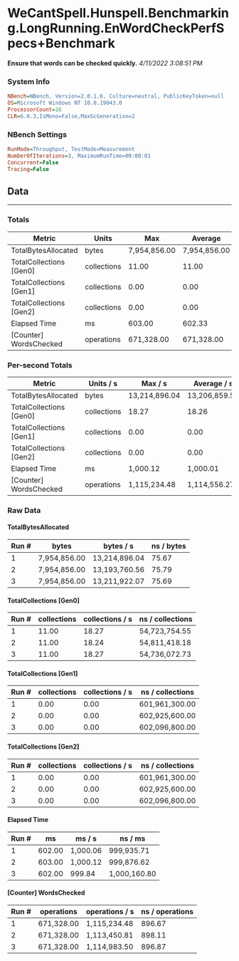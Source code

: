 ﻿# WeCantSpell.Hunspell.Benchmarking.LongRunning.EnWordCheckPerfSpecs+Benchmark
__Ensure that words can be checked quickly.__
_4/11/2022 3:08:51 PM_
### System Info
```ini
NBench=NBench, Version=2.0.1.0, Culture=neutral, PublicKeyToken=null
OS=Microsoft Windows NT 10.0.19043.0
ProcessorCount=16
CLR=6.0.3,IsMono=False,MaxGcGeneration=2
```

### NBench Settings
```ini
RunMode=Throughput, TestMode=Measurement
NumberOfIterations=3, MaximumRunTime=00:00:01
Concurrent=False
Tracing=False
```

## Data
-------------------

### Totals
|          Metric |           Units |             Max |         Average |             Min |          StdDev |
|---------------- |---------------- |---------------- |---------------- |---------------- |---------------- |
|TotalBytesAllocated |           bytes |    7,954,856.00 |    7,954,856.00 |    7,954,856.00 |            0.00 |
|TotalCollections [Gen0] |     collections |           11.00 |           11.00 |           11.00 |            0.00 |
|TotalCollections [Gen1] |     collections |            0.00 |            0.00 |            0.00 |            0.00 |
|TotalCollections [Gen2] |     collections |            0.00 |            0.00 |            0.00 |            0.00 |
|    Elapsed Time |              ms |          603.00 |          602.33 |          602.00 |            0.58 |
|[Counter] WordsChecked |      operations |      671,328.00 |      671,328.00 |      671,328.00 |            0.00 |

### Per-second Totals
|          Metric |       Units / s |         Max / s |     Average / s |         Min / s |      StdDev / s |
|---------------- |---------------- |---------------- |---------------- |---------------- |---------------- |
|TotalBytesAllocated |           bytes |   13,214,896.04 |   13,206,859.56 |   13,193,760.56 |       11,441.11 |
|TotalCollections [Gen0] |     collections |           18.27 |           18.26 |           18.24 |            0.02 |
|TotalCollections [Gen1] |     collections |            0.00 |            0.00 |            0.00 |            0.00 |
|TotalCollections [Gen2] |     collections |            0.00 |            0.00 |            0.00 |            0.00 |
|    Elapsed Time |              ms |        1,000.12 |        1,000.01 |          999.84 |            0.15 |
|[Counter] WordsChecked |      operations |    1,115,234.48 |    1,114,556.27 |    1,113,450.81 |          965.54 |

### Raw Data
#### TotalBytesAllocated
|           Run # |           bytes |       bytes / s |      ns / bytes |
|---------------- |---------------- |---------------- |---------------- |
|               1 |    7,954,856.00 |   13,214,896.04 |           75.67 |
|               2 |    7,954,856.00 |   13,193,760.56 |           75.79 |
|               3 |    7,954,856.00 |   13,211,922.07 |           75.69 |

#### TotalCollections [Gen0]
|           Run # |     collections | collections / s |ns / collections |
|---------------- |---------------- |---------------- |---------------- |
|               1 |           11.00 |           18.27 |   54,723,754.55 |
|               2 |           11.00 |           18.24 |   54,811,418.18 |
|               3 |           11.00 |           18.27 |   54,736,072.73 |

#### TotalCollections [Gen1]
|           Run # |     collections | collections / s |ns / collections |
|---------------- |---------------- |---------------- |---------------- |
|               1 |            0.00 |            0.00 |  601,961,300.00 |
|               2 |            0.00 |            0.00 |  602,925,600.00 |
|               3 |            0.00 |            0.00 |  602,096,800.00 |

#### TotalCollections [Gen2]
|           Run # |     collections | collections / s |ns / collections |
|---------------- |---------------- |---------------- |---------------- |
|               1 |            0.00 |            0.00 |  601,961,300.00 |
|               2 |            0.00 |            0.00 |  602,925,600.00 |
|               3 |            0.00 |            0.00 |  602,096,800.00 |

#### Elapsed Time
|           Run # |              ms |          ms / s |         ns / ms |
|---------------- |---------------- |---------------- |---------------- |
|               1 |          602.00 |        1,000.06 |      999,935.71 |
|               2 |          603.00 |        1,000.12 |      999,876.62 |
|               3 |          602.00 |          999.84 |    1,000,160.80 |

#### [Counter] WordsChecked
|           Run # |      operations |  operations / s | ns / operations |
|---------------- |---------------- |---------------- |---------------- |
|               1 |      671,328.00 |    1,115,234.48 |          896.67 |
|               2 |      671,328.00 |    1,113,450.81 |          898.11 |
|               3 |      671,328.00 |    1,114,983.50 |          896.87 |


